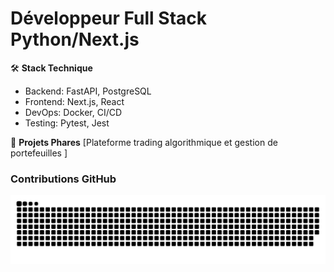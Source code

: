 # Développeur Full Stack Python/Next.js

🛠 **Stack Technique**
- Backend: FastAPI, PostgreSQL
- Frontend: Next.js, React
- DevOps: Docker, CI/CD
- Testing: Pytest, Jest

🌟 **Projets Phares**
[Plateforme trading algorithmique et gestion de portefeuilles ]

### Contributions GitHub
<picture>
  <source media="(prefers-color-scheme: dark)" srcset="https://raw.githubusercontent.com/platane/platane/output/github-contribution-grid-snake-dark.svg">
  <source media="(prefers-color-scheme: light)" srcset="https://raw.githubusercontent.com/platane/platane/output/github-contribution-grid-snake.svg">
  <img alt="github contribution grid snake animation" src="https://raw.githubusercontent.com/platane/platane/output/github-contribution-grid-snake.svg">
</picture>
